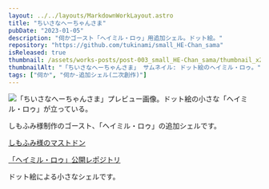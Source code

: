```yaml
---
layout: ../../layouts/MarkdownWorkLayout.astro
title: "ちいさなへーちゃんさま"
pubDate: "2023-01-05"
description: "伺かゴースト「ヘイミル・ロゥ」用追加シェル。ドット絵。"
repository: "https://github.com/tukinami/small_HE-Chan_sama"
isReleased: true
thumbnail: /assets/works-posts/post-003_small_HE-Chan_sama/thumbnail_x256.png
thumbnailAlt: "「ちいさなへーちゃんさま」 サムネイル: ドット絵のヘイミル・ロゥ。"
tags: ["伺か", "伺か-追加シェル(二次創作)"]
---
```


![「ちいさなへーちゃんさま」プレビュー画像。ドット絵の小さな「ヘイミル・ロゥ」が立っている。](/assets/works-posts/post-003_small_HE-Chan_sama/preview.png)

しもふみ様制作のゴースト、「ヘイミル・ロゥ」の追加シェルです。

[しもふみ様のマストドン](https://ukadon.shillest.net/@Shimofumi)

[「ヘイミル・ロゥ」公開レポジトリ](https://github.com/Shimofumi/HamirLore)

ドット絵による小さなシェルです。
